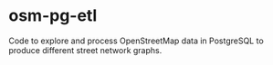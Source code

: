 # osm-pg-etl
Code to explore and process OpenStreetMap data in PostgreSQL to produce different street network graphs.

